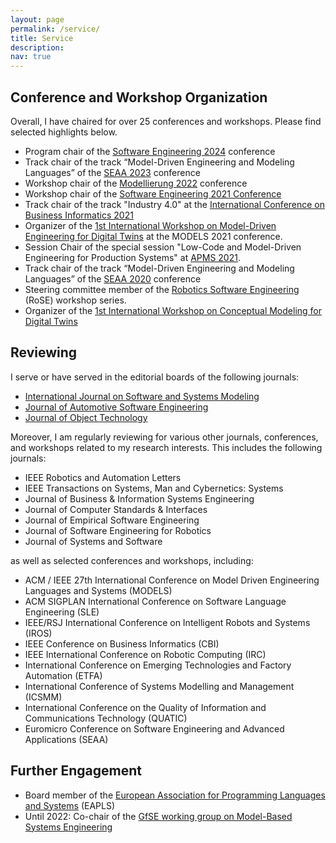 ```yaml
---
layout: page
permalink: /service/
title: Service
description: 
nav: true
---
```


## Conference and Workshop Organization

Overall, I have chaired for over 25 conferences and workshops. Please find selected highlights below.

- Program chair of the [Software Engineering 2024](https://se2024.se.jku.at/) conference
- Track chair of the track “Model-Driven Engineering and Modeling Languages” of the [SEAA 2023](https://dsd-seaa2023.com/) conference
- Workshop chair of the [Modellierung 2022](https://qfam.gi.de/modellierung2022) conference
- Workshop chair of the [Software Engineering 2021 Conference](https://www.se-2022.de/)
- Track chair of the track "Industry 4.0" at the [International Conference on Business Informatics 2021](https://cbi2021.events.unibz.it/)
- Organizer of the [1st International Workshop on Model-Driven Engineering for Digital Twins](http://gemoc.org/events/moddit2021.html) at the MODELS 2021 conference. 
- Session Chair of the special session "Low-Code and Model-Driven Engineering for Production Systems" at [APMS 2021](https://www.apms-conference.org/).
- Track chair of the track “Model-Driven Engineering and Modeling Languages” of the [SEAA 2020](https://dsd-seaa2020.um.si/seaa/) conference
- Steering committee member of the [Robotics Software Engineering](https://rose-workshops.github.io/) (RoSE) workshop series.
- Organizer of the [1st International Workshop on Conceptual Modeling for Digital Twins](https://comodity.github.io/)

## Reviewing

I serve or have served in the editorial boards of the following journals:

- [International Journal on Software and Systems Modeling](https://www.sosym.org/) 
- [Journal of Automotive Software Engineering](https://www.atlantis-press.com/journals/jase)
- [Journal of Object Technology](http://www.jot.fm/)

Moreover, I am regularly reviewing for various other journals, conferences, and workshops related to my research interests. This includes the following journals:

- IEEE Robotics and Automation Letters
- IEEE Transactions on Systems, Man and Cybernetics: Systems
- Journal of Business & Information Systems Engineering 
- Journal of Computer Standards & Interfaces
- Journal of Empirical Software Engineering
- Journal of Software Engineering for Robotics
- Journal of Systems and Software

as well as selected conferences and workshops, including: 

- ACM / IEEE 27th International Conference on Model Driven Engineering Languages and Systems (MODELS) 
- ACM SIGPLAN International Conference on Software Language Engineering (SLE)
- IEEE/RSJ International Conference on Intelligent Robots and Systems (IROS)
- IEEE Conference on Business Informatics (CBI)
- IEEE International Conference on Robotic Computing (IRC)
- International Conference on Emerging Technologies and Factory Automation (ETFA)
- International Conference of Systems Modelling and Management (ICSMM)
- International Conference on the Quality of Information and Communications Technology (QUATIC) 
- Euromicro Conference on Software Engineering and Advanced Applications (SEAA)


## Further Engagement

- Board member of the [European Association for Programming Languages and Systems](https://eapls.org/) (EAPLS) 
- Until 2022: Co-chair of the [GfSE working group on Model-Based Systems Engineering](https://www.gfse.de/mbse-home)

